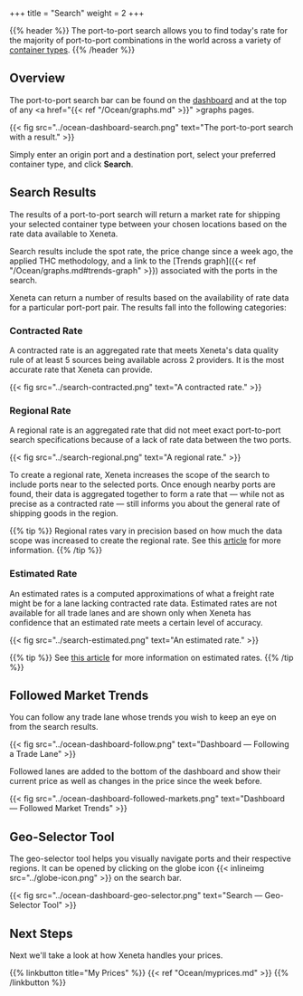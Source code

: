 +++
title = "Search"
weight = 2
+++

{{% header %}} The port-to-port search allows you to find today's rate for the majority of port-to-port combinations in the world across a variety of <a href="https://support.xeneta.com/hc/en-us/articles/115002624293-Container-Types" target="_blank">container types</a>. {{% /header %}}

## Overview

The port-to-port search bar can be found on the <a href="https://app.xeneta.com/ocean/dashboard" target="_blank">dashboard</a> and at the top of any <a href="{{< ref "/Ocean/graphs.md" >}}" >graphs</a> pages.

{{< fig src="../ocean-dashboard-search.png" text="The port-to-port search with a result." >}}

Simply enter an origin port and a destination port, select your preferred container type, and click **Search**.

## Search Results

The results of a port-to-port search will return a market rate for shipping your selected container type between your chosen locations based on the rate data available to Xeneta. 

Search results include the spot rate, the price change since a week ago, the applied THC methodology, and a link to the [Trends graph]({{< ref "/Ocean/graphs.md#trends-graph" >}}) associated with the ports in the search.

Xeneta can return a number of results based on the availability of rate data for a particular port-port pair. The results fall into the following categories:

### Contracted Rate

A contracted rate is an aggregated rate that meets Xeneta's data quality rule of at least 5 sources being available across 2 providers. It is the most accurate rate that Xeneta can provide.

{{< fig src="../search-contracted.png" text="A contracted rate." >}}

### Regional Rate

A regional rate is an aggregated rate that did not meet exact port-to-port search specifications because of a lack of rate data between the two ports. 

{{< fig src="../search-regional.png" text="A regional rate." >}}

To create a regional rate, Xeneta increases the scope of the search to include ports near to the selected ports. Once enough nearby ports are found, their data is aggregated together to form a rate that — while not as precise as a contracted rate — still informs you about the general rate of shipping goods in the region.

{{% tip %}} Regional rates vary in precision based on how much the data scope was increased to create the regional rate. See this <a href="https://support.xeneta.com/hc/en-us/articles/115003167489-Geo-Hierarchy-Methodology" target="_blank">article</a> for more information. {{% /tip %}}

### Estimated Rate

An estimated rates is a computed approximations of what a freight rate might be for a lane lacking contracted rate data. Estimated rates are not available for all trade lanes and are shown only when Xeneta has confidence that an estimated rate meets a certain level of accuracy.

{{< fig src="../search-estimated.png" text="An estimated rate." >}}

{{% tip %}} See <a href="https://support.xeneta.com/hc/en-us/articles/115003199553-Estimated-Rates" target="_blank">this article</a> for more information on estimated rates. {{% /tip %}}

## Followed Market Trends

You can follow any trade lane whose trends you wish to keep an eye on from the search results.

{{< fig src="../ocean-dashboard-follow.png" text="Dashboard — Following a Trade Lane" >}}

Followed lanes are added to the bottom of the dashboard and show their current price as well as changes in the price since the week before.

{{< fig src="../ocean-dashboard-followed-markets.png" text="Dashboard — Followed Market Trends" >}}

## Geo-Selector Tool

The geo-selector tool helps you visually navigate ports and their respective regions. It can be opened by clicking on the globe icon {{< inlineimg src="../globe-icon.png" >}} on the search bar.

{{< fig src="../ocean-dashboard-geo-selector.png" text="Search — Geo-Selector Tool" >}}

## Next Steps

Next we'll take a look at how Xeneta handles your prices.

{{% linkbutton title="My Prices" %}} {{< ref "Ocean/myprices.md" >}} {{% /linkbutton %}}
